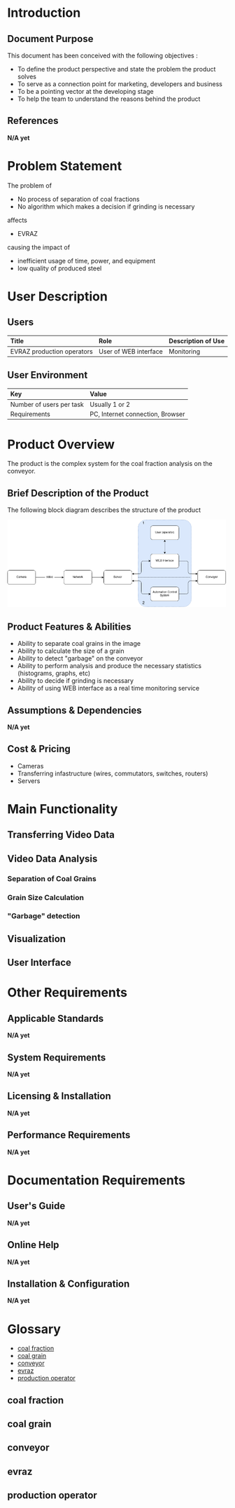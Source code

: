 # Introduction  

## Document Purpose

This document has been conceived with the following objectives :

- To define the product perspective and state the problem the product solves
- To serve as a connection point for marketing, developers and business
- To be a pointing vector at the developing stage
- To help the team to understand the reasons behind the product

## References

**N/A yet**

# Problem Statement

The problem of

- No process of separation of coal fractions
- No algorithm which makes a decision if grinding is necessary

affects

- EVRAZ

causing the impact of

- inefficient usage of time, power, and equipment
- low quality of produced steel

# User Description

## Users

| Title | Role | Description of Use |
|:---   |:--- |:--- |
| EVRAZ production operators | User of WEB interface | Monitoring |

## User Environment

| Key | Value |
| :---  | :--- |
| Number of users per task | Usually 1 or 2 |
| Requirements | PC, Internet connection, Browser |

# Product Overview

The product is the complex system for the coal fraction analysis on the conveyor.

## Brief Description of the Product

The following block diagram describes the structure of the product

<p float="center">
    <img src="/docs/diagrams/general_block_diagram.png" width="500"/>
</p>

## Product Features & Abilities

- Ability to separate coal grains in the image
- Ability to calculate the size of a grain
- Ability to detect "garbage" on the conveyor
- Ability to perform analysis and produce the necessary statistics (histograms, graphs, etc)
- Ability to decide if grinding is necessary
- Ability of using WEB interface as a real time monitoring service

## Assumptions & Dependencies

**N/A yet**

## Cost & Pricing

- Cameras
- Transferring infastructure (wires, commutators, switches, routers)
- Servers

# Main Functionality

## Transferring Video Data 

## Video Data Analysis 

### Separation of Coal Grains

### Grain Size Calculation 

### "Garbage" detection

## Visualization 

## User Interface

# Other Requirements

## Applicable Standards

**N/A yet**

## System Requirements

**N/A yet**

## Licensing & Installation

**N/A yet**

## Performance Requirements

**N/A yet**

# Documentation Requirements

## User's Guide

**N/A yet**

## Online Help 

**N/A yet**

## Installation & Configuration

**N/A yet**

# Glossary

- [coal fraction](#coal-fraction)
- [coal grain](#coal-grain)
- [conveyor](#conveyor)
- [evraz](#evraz)
- [production operator](#production-operator)

## coal fraction

## coal grain

## conveyor

## evraz

## production operator 

